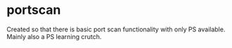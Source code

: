 # portscan
Created so that there is basic port scan functionality with only PS available. Mainly also a PS learning crutch.
